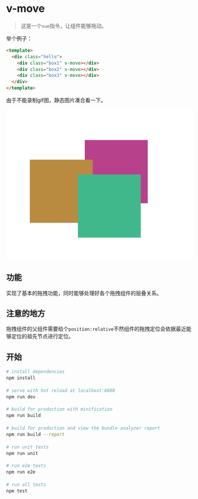# v-move

> 这是一个`vue`指令，让组件能够拖动。

举个例子：

```html
<template>
  <div class="hello">
    <div class="box1" v-move></div>
    <div class="box2" v-move></div>
    <div class="box3" v-move></div>
  </div>
</template>
```

由于不能录制gif图，静态图片凑合看一下。

![](static/1.png)

## 功能

实现了基本的拖拽功能，同时能够处理好各个拖拽组件的层叠关系。

## 注意的地方

拖拽组件的父组件需要给个`position:relative`不然组件的拖拽定位会依据最近能够定位的祖先节点进行定位。

## 开始

``` bash
# install dependencies
npm install

# serve with hot reload at localhost:8080
npm run dev

# build for production with minification
npm run build

# build for production and view the bundle analyzer report
npm run build --report

# run unit tests
npm run unit

# run e2e tests
npm run e2e

# run all tests
npm test
```
